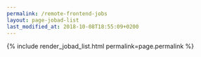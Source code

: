 ```yaml
---
permalink: /remote-frontend-jobs
layout: page-jobad-list
last_modified_at: 2018-10-08T18:55:09+0200
---
```

{% include render_jobad_list.html permalink=page.permalink %}
